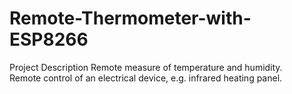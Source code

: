 # Remote-Thermometer-with-ESP8266
Project Description
Remote measure of temperature and humidity.  
Remote control of an electrical device, e.g. infrared heating panel.

